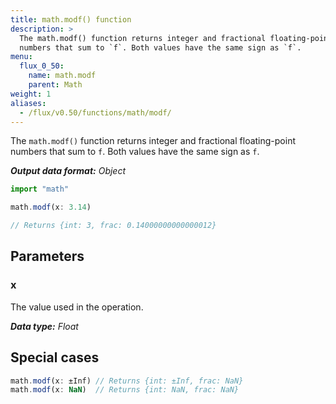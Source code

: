 ```yaml
---
title: math.modf() function
description: >
  The math.modf() function returns integer and fractional floating-point
  numbers that sum to `f`. Both values have the same sign as `f`.
menu:
  flux_0_50:
    name: math.modf
    parent: Math
weight: 1
aliases:
  - /flux/v0.50/functions/math/modf/
---
```


The `math.modf()` function returns integer and fractional floating-point numbers that sum to `f`.
Both values have the same sign as `f`.

_**Output data format:** Object_

```js
import "math"

math.modf(x: 3.14)

// Returns {int: 3, frac: 0.14000000000000012}
```

## Parameters

### x
The value used in the operation.

_**Data type:** Float_

## Special cases
```js
math.modf(x: ±Inf) // Returns {int: ±Inf, frac: NaN}
math.modf(x: NaN)  // Returns {int: NaN, frac: NaN}
```

